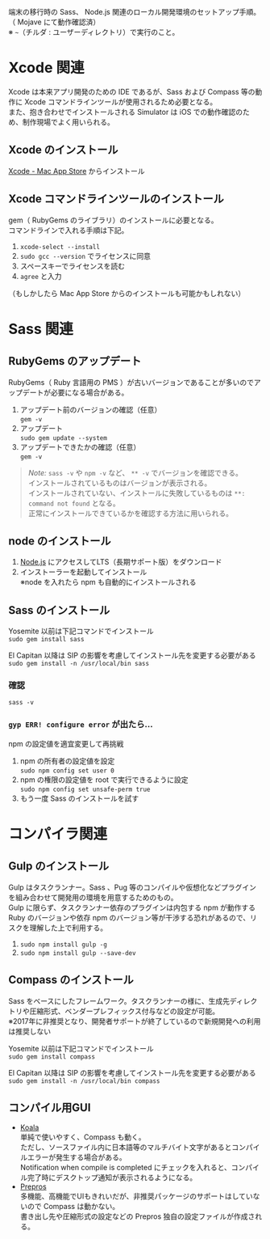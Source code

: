 端末の移行時の Sass、 Node.js 関連のローカル開発環境のセットアップ手順。
（ Mojave にて動作確認済）  
※ `~`（チルダ : ユーザーディレクトリ）で実行のこと。

# Xcode 関連

Xcode は本来アプリ開発のための IDE であるが、Sass および Compass 等の動作に Xcode コマンドラインツールが使用されるため必要となる。  
また、抱き合わせでインストールされる Simulator は iOS での動作確認のため、制作現場でよく用いられる。  

## Xcode のインストール
[Xcode - Mac App Store](https://itunes.apple.com/jp/app/xcode/id497799835?mt=12) からインストール  

## Xcode コマンドラインツールのインストール
gem（ RubyGems のライブラリ）のインストールに必要となる。  
コマンドラインで入れる手順は下記。  

1. `xcode-select --install`  
1. `sudo gcc --version` でライセンスに同意  
1. スペースキーでライセンスを読む  
1. `agree` と入力  

（もしかしたら Mac App Store からのインストールも可能かもしれない）

# Sass 関連

## RubyGems のアップデート
RubyGems（ Ruby 言語用の PMS ）が古いバージョンであることが多いのでアップデートが必要になる場合がある。

1. アップデート前のバージョンの確認（任意）  
`gem -v`  
1. アップデート  
`sudo gem update --system`  
1. アップデートできたかの確認（任意）  
`gem -v`  

> *Note:*
> `sass -v` や `npm -v` など、 `** -v` でバージョンを確認できる。  
> インストールされているものはバージョンが表示される。  
> インストールされていない、インストールに失敗しているものは `**: command not found` となる。  
> 正常にインストールできているかを確認する方法に用いられる。  

## node のインストール
1. [Node.js](https://nodejs.org/) にアクセスしてLTS（長期サポート版）をダウンロード  
1. インストーラーを起動してインストール  
※node を入れたら npm も自動的にインストールされる  

## Sass のインストール
Yosemite 以前は下記コマンドでインストール  
`sudo gem install sass`  

El Capitan 以降は SIP の影響を考慮してインストール先を変更する必要がある  
`sudo gem install -n /usr/local/bin sass`  

### 確認
`sass -v`  

### `gyp ERR! configure error` が出たら…
npm の設定値を適宜変更して再挑戦  

1. npm の所有者の設定値を設定  
`sudo npm config set user 0`  
1. npm の権限の設定値を root で実行できるように設定  
`sudo npm config set unsafe-perm true`  
1. もう一度 Sass のインストールを試す  

# コンパイラ関連

## Gulp のインストール

Gulp はタスクランナー。Sass 、Pug 等のコンパイルや仮想化などプラグインを組み合わせて開発用の環境を用意するためのもの。  
Gulp に限らず、タスクランナー依存のプラグインは内包する npm が動作する Ruby のバージョンや依存 npm のバージョン等が干渉する恐れがあるので、リスクを理解した上で利用する。  

1. `sudo npm install gulp -g`  
1. `sudo npm install gulp --save-dev`  

## Compass のインストール

Sass をベースにしたフレームワーク。タスクランナーの様に、生成先ディレクトリや圧縮形式、ベンダープレフィックス付与などの設定が可能。  
※2017年に非推奨となり、開発者サポートが終了しているので新規開発への利用は推奨しない　　

Yosemite 以前は下記コマンドでインストール  
`sudo gem install compass`  

El Capitan 以降は SIP の影響を考慮してインストール先を変更する必要がある  
`sudo gem install -n /usr/local/bin compass`  

## コンパイル用GUI
- [Koala](http://koala-app.com/)  
単純で使いやすく、Compass も動く。  
ただし、ソースファイル内に日本語等のマルチバイト文字があるとコンパイルエラーが発生する場合がある。  
Notification when compile is completed にチェックを入れると、コンパイル完了時にデスクトップ通知が表示されるようになる。
- [Prepros](https://prepros.io/)  
多機能、高機能でUIもきれいだが、非推奨パッケージのサポートはしていないので Compass は動かない。  
書き出し先や圧縮形式の設定などの Prepros 独自の設定ファイルが作成される。  
